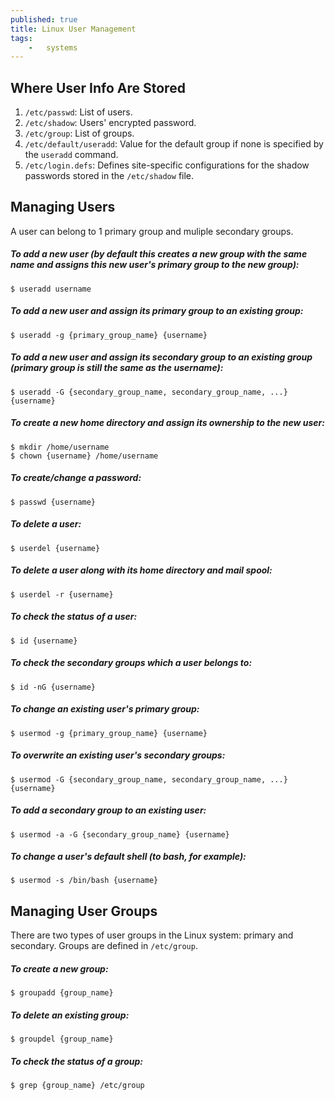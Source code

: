 ```yaml
---
published: true
title: Linux User Management
tags:
    -   systems
---
```




## Where User Info Are Stored

1.	`/etc/passwd`: List of users.
2.	`/etc/shadow`: Users' encrypted password.
3.	`/etc/group`: List of groups.
4.	`/etc/default/useradd`: Value for the default group if none is specified by the `useradd` command.
5.	`/etc/login.defs`: Defines site-specific configurations for the shadow passwords stored in the `/etc/shadow` file.

## Managing Users

A user can belong to 1 primary group and muliple secondary groups.

##### To add a new user (by default this creates a new group with the same name and assigns this new user's primary group to the new group):

```
$ useradd username
```

##### To add a new user and assign its primary group to an existing group:

```
$ useradd -g {primary_group_name} {username}
```

##### To add a new user and assign its secondary group to an existing group (primary group is still the same as the username):

```
$ useradd -G {secondary_group_name, secondary_group_name, ...} {username}
```

##### To create a new home directory and assign its ownership to the new user:

```
$ mkdir /home/username
$ chown {username} /home/username
```

##### To create/change a password:

```
$ passwd {username}
```

##### To delete a user:

```
$ userdel {username}
```

##### To delete a user along with its home directory and mail spool:

```
$ userdel -r {username}
```

##### To check the status of a user:

```
$ id {username}
```

##### To check the secondary groups which a user belongs to:

```
$ id -nG {username}
```

##### To change an existing user's primary group:

```
$ usermod -g {primary_group_name} {username}
```

##### To overwrite an existing user's secondary groups:

```
$ usermod -G {secondary_group_name, secondary_group_name, ...} {username}
```

##### To add a secondary group to an existing user:

```
$ usermod -a -G {secondary_group_name} {username}
```

##### To change a user's default shell (to bash, for example):

```
$ usermod -s /bin/bash {username}
```

## Managing User Groups

There are two types of user groups in the Linux system: primary and secondary. Groups are defined in `/etc/group`.

##### To create a new group:

```
$ groupadd {group_name}
```

##### To delete an existing group:

```
$ groupdel {group_name}
```

##### To check the status of a group:

```
$ grep {group_name} /etc/group
```
